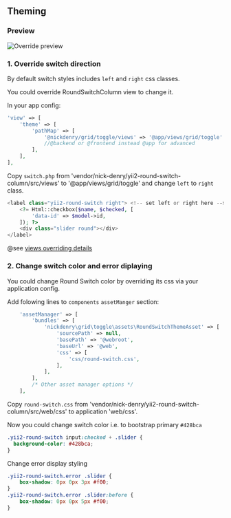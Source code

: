 Theming
---

### Preview

![Override preview](https://user-images.githubusercontent.com/1450983/37549491-99d87fb4-2991-11e8-92d2-865784cbf3b6.png)


### 1. Override switch direction

By default switch styles includes `left` and `right` css classes.

You could override RoundSwitchColumn view to change it.

In your app config:

```php
'view' => [
    'theme' => [
        'pathMap' => [
            '@nickdenry/grid/toggle/views' => '@app/views/grid/toggle'
            //@backend or @frontend instead @app for advanced
        ],
    ],
],
```

Copy `switch.php` from 'vendor/nick-denry/yii2-round-switch-column/src/views' to '@app/views/grid/toggle' and change `left` to `right` class.

```php
<label class="yii2-round-switch right"> <!-- set left or right here -->
    <?= Html::checkbox($name, $checked, [
        'data-id' => $model->id,
    ]); ?>
    <div class="slider round"></div>
</label>
```

@see [views overriding details](https://github.com/2amigos/yii2-usuario/blob/master/docs/enhancing-and-overriding/overriding-views.md)

### 2. Change switch color and error diplaying

You could change Round Switch color by overriding its css via your application config.

Add folowing lines to `components` `assetManger` section:

```php
    'assetManager' => [
        'bundles' => [
            'nickdenry\grid\toggle\assets\RoundSwitchThemeAsset' => [
                'sourcePath' => null,
                'basePath' => '@webroot',
                'baseUrl' => '@web',
                'css' => [
                    'css/round-switch.css',
                ],
            ],
        ],
        /* Other asset manager options */
    ],
```

Copy `round-switch.css` from 'vendor/nick-denry/yii2-round-switch-column/src/web/css' to application 'web/css'.

Now you could change switch color i.e. to bootstrap primary `#428bca`

```css
.yii2-round-switch input:checked + .slider {
  background-color: #428bca;
}
```

Change error display styling

```css
.yii2-round-switch.error .slider {
    box-shadow: 0px 0px 3px #f00;
}
.yii2-round-switch.error .slider:before {
    box-shadow: 0px 0px 5px #f00;
}
```